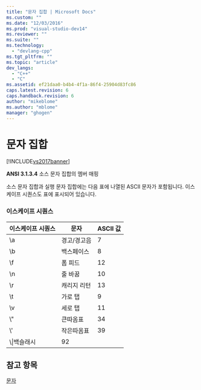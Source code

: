 ```yaml
---
title: "문자 집합 | Microsoft Docs"
ms.custom: ""
ms.date: "12/03/2016"
ms.prod: "visual-studio-dev14"
ms.reviewer: ""
ms.suite: ""
ms.technology: 
  - "devlang-cpp"
ms.tgt_pltfrm: ""
ms.topic: "article"
dev_langs: 
  - "C++"
  - "C"
ms.assetid: ef21daa0-b4b4-4f1a-86f4-25904d83fc86
caps.latest.revision: 6
caps.handback.revision: 6
author: "mikeblome"
ms.author: "mblome"
manager: "ghogen"
---
```

# 문자 집합
[!INCLUDE[vs2017banner](../assembler/inline/includes/vs2017banner.md)]

**ANSI 3.1.3.4** 소스 문자 집합의 멤버 매핑  
  
 소스 문자 집합과 실행 문자 집합에는 다음 표에 나열된 ASCII 문자가 포함됩니다.  이스케이프 시퀀스도 표에 표시되어 있습니다.  
  
### 이스케이프 시퀀스  
  
|이스케이프 시퀀스|문자|ASCII 값|  
|---------------|--------|-------------|  
|\\a|경고\/경고음|7|  
|\\b|백스페이스|8|  
|\\f|폼 피드|12|  
|\\n|줄 바꿈|10|  
|\\r|캐리지 리턴|13|  
|\\t|가로 탭|9|  
|\\v|세로 탭|11|  
|\\"|큰따옴표|34|  
|\\'|작은따옴표|39|  
|\\\\|백슬래시|92|  
  
## 참고 항목  
 [문자](../c-language/characters.md)